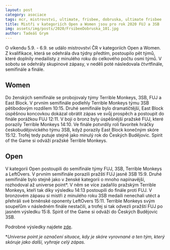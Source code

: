 ```yaml
---
layout: post
category: asociace
tags: mcr, mistrovstvi, ultimate, frisbee, dobruska, ultimate frisbee
title: Mistři v kategoriích Open a Women jsou pro rok 2020 FUJ a 3SB
img: assets/img/posts/2020/FrsibeeDobruska_101.jpg
author: Tadeáš Grym
---
```

O víkendu 5.9. - 6.9. se událo mistrovství ČR v kategoriích Open a Women. Z kvalifikace, která se odehrála dva týdny předtím, postoupilo pět týmů, které doplnily medailisty z minulého roku do celkového počtu osmi týmů. V sobotu se odehrály skupinové zápasy, v neděli poté následovala čtvrtfinále, semifinále a finále.

## Women
Do ženských semifinále se probojovaly týmy Terrible Monkeys, 3SB, FUJ a East Block.
V prvním semifinále podlehly Terrible Monkeys týmu 3SB pětibodovým rozdílem 10:15. Druhé semifinále bylo dramatičtější, East Block úspěšnou koncovkou dokázal obrátit zápas ve svůj prospěch a postoupit do finále porážkou FUJ 12:11.
V boji o bronz byly úspěšnější pražské FUJ, které porazily Terrible Monkeys 14:10.
Ve finále potvrdily roli favoritek hráčky českobudějovického týmu 3SB, když porazily East Block konečným skóre 15:12. Trofej tedy putuje stejně jako minulý rok do Českých Budějovic.
Spirit of the Game si odváží pražské Terrible Monkeys.

## Open
V kategorii Open postoupili do semifinále týmy FUJ, 3SB, Terrible Monkeys a LeftOvers.
V prvním semifinále porazili pražští FUJ jasně 3SB 15:9. Druhé semifinále bylo stejně jako v ženské kategorii o mnoho napínavější, rozhodoval až universe point*. V něm se více zadařilo pražským Terrible Monkeys, kteří tak díky výsledku 14:13 postoupili do finále proti FUJ.
V bronzovém zápasu si mistři z minulého roku 3SB medaili nenechali utéct a přehráli své brněnské oponenty LeftOvers 15:11.
Terrible Monkeys svým soupeřům v následném finále nestačili, a trofej si tak odvezli pražští FUJ po jasném výsledku 15:8.
Spirit of the Game si odváží do Českých Budějovic 3SB.

Podrobné výsledky najdete [zde](http://www.frisbee.cz/online-vysledky.html?tournament=219).

**Universe point je označení situace, kdy je skóre vyrovnané a ten tým, který skóruje jako další, vyhraje celý zápas.*
